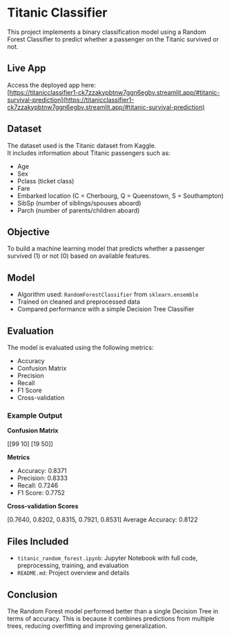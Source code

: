 # Titanic Classifier

This project implements a binary classification model using a Random Forest Classifier to predict whether a passenger on the Titanic survived or not.

## Live App

Access the deployed app here:  
[https://titanicclassifier1-ck7zzakypbtnw7ggn6egbv.streamlit.app/#titanic-survival-prediction](https://titanicclassifier1-ck7zzakypbtnw7ggn6egbv.streamlit.app/#titanic-survival-prediction)

## Dataset

The dataset used is the Titanic dataset from Kaggle.  
It includes information about Titanic passengers such as:

- Age  
- Sex  
- Pclass (ticket class)  
- Fare  
- Embarked location (C = Cherbourg, Q = Queenstown, S = Southampton)  
- SibSp (number of siblings/spouses aboard)  
- Parch (number of parents/children aboard)

## Objective

To build a machine learning model that predicts whether a passenger survived (1) or not (0) based on available features.

## Model

- Algorithm used: `RandomForestClassifier` from `sklearn.ensemble`  
- Trained on cleaned and preprocessed data  
- Compared performance with a simple Decision Tree Classifier

## Evaluation

The model is evaluated using the following metrics:

- Accuracy  
- Confusion Matrix  
- Precision  
- Recall  
- F1 Score  
- Cross-validation

### Example Output

**Confusion Matrix**

[[99 10] [19 50]]

**Metrics**

- Accuracy: 0.8371  
- Precision: 0.8333  
- Recall: 0.7246  
- F1 Score: 0.7752  

**Cross-validation Scores**

[0.7640, 0.8202, 0.8315, 0.7921, 0.8531] Average Accuracy: 0.8122

## Files Included

- `titanic_random_forest.ipynb`: Jupyter Notebook with full code, preprocessing, training, and evaluation  
- `README.md`: Project overview and details

## Conclusion

The Random Forest model performed better than a single Decision Tree in terms of accuracy. This is because it combines predictions from multiple trees, reducing overfitting and improving generalization.